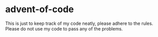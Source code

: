 # advent-of-code
This is just to keep track of my code neatly, please adhere to the rules. Please do not use my code to pass any of the problems.
